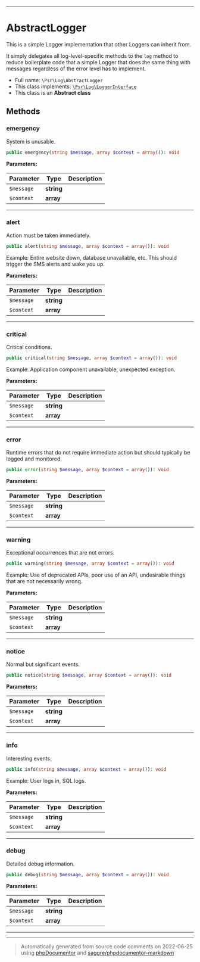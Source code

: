 ***

# AbstractLogger

This is a simple Logger implementation that other Loggers can inherit from.

It simply delegates all log-level-specific methods to the `log` method to
reduce boilerplate code that a simple Logger that does the same thing with
messages regardless of the error level has to implement.

* Full name: `\Psr\Log\AbstractLogger`
* This class implements:
[`\Psr\Log\LoggerInterface`](./LoggerInterface.md)
* This class is an **Abstract class**




## Methods


### emergency

System is unusable.

```php
public emergency(string $message, array $context = array()): void
```








**Parameters:**

| Parameter | Type | Description |
|-----------|------|-------------|
| `$message` | **string** |  |
| `$context` | **array** |  |




***

### alert

Action must be taken immediately.

```php
public alert(string $message, array $context = array()): void
```

Example: Entire website down, database unavailable, etc. This should
trigger the SMS alerts and wake you up.






**Parameters:**

| Parameter | Type | Description |
|-----------|------|-------------|
| `$message` | **string** |  |
| `$context` | **array** |  |




***

### critical

Critical conditions.

```php
public critical(string $message, array $context = array()): void
```

Example: Application component unavailable, unexpected exception.






**Parameters:**

| Parameter | Type | Description |
|-----------|------|-------------|
| `$message` | **string** |  |
| `$context` | **array** |  |




***

### error

Runtime errors that do not require immediate action but should typically
be logged and monitored.

```php
public error(string $message, array $context = array()): void
```








**Parameters:**

| Parameter | Type | Description |
|-----------|------|-------------|
| `$message` | **string** |  |
| `$context` | **array** |  |




***

### warning

Exceptional occurrences that are not errors.

```php
public warning(string $message, array $context = array()): void
```

Example: Use of deprecated APIs, poor use of an API, undesirable things
that are not necessarily wrong.






**Parameters:**

| Parameter | Type | Description |
|-----------|------|-------------|
| `$message` | **string** |  |
| `$context` | **array** |  |




***

### notice

Normal but significant events.

```php
public notice(string $message, array $context = array()): void
```








**Parameters:**

| Parameter | Type | Description |
|-----------|------|-------------|
| `$message` | **string** |  |
| `$context` | **array** |  |




***

### info

Interesting events.

```php
public info(string $message, array $context = array()): void
```

Example: User logs in, SQL logs.






**Parameters:**

| Parameter | Type | Description |
|-----------|------|-------------|
| `$message` | **string** |  |
| `$context` | **array** |  |




***

### debug

Detailed debug information.

```php
public debug(string $message, array $context = array()): void
```








**Parameters:**

| Parameter | Type | Description |
|-----------|------|-------------|
| `$message` | **string** |  |
| `$context` | **array** |  |




***


***
> Automatically generated from source code comments on 2022-06-25 using [phpDocumentor](http://www.phpdoc.org/) and [saggre/phpdocumentor-markdown](https://github.com/Saggre/phpDocumentor-markdown)

